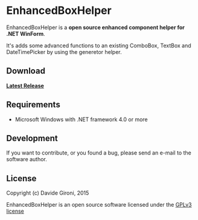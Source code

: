 # EnhancedBoxHelper


EnhancedBoxHelper is a **open source enhanced component helper for .NET WinForm**.

It's adds some advanced functions to an existing ComboBox, TextBox and DateTimePicker by using the generetor helper.


## Download

**[Latest Release](../../releases/latest)**


## Requirements

* Microsoft Windows with .NET framework 4.0 or more


## Development

If you want to contribute, or you found a bug, please send an e-mail to the software author.


## License

Copyright (c) Davide Gironi, 2015

EnhancedBoxHelper is an open source software licensed under the [GPLv3 license](http://opensource.org/licenses/GPL-3.0)